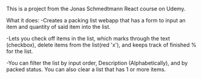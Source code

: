 This is a project from the Jonas Schmedtmann React course on Udemy.

What it does:
-Creates a packing list webapp that has a form to input an item and quantity of said item into the list.

-Lets you check off items in the list, which marks through the text (checkbox), delete items from the list(red 'x'), and keeps track of finished % for the list.

-You can filter the list by input order, Description (Alphabetically), and by packed status. You can also clear a list that has 1 or more items.
